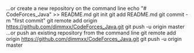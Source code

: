 …or create a new repository on the command line
echo "# CodeForces_Java" >> README.md
git init
git add README.md
git commit -m "first commit"
git remote add origin https://github.com/dimmxx/CodeForces_Java.git
git push -u origin master
…or push an existing repository from the command line
git remote add origin https://github.com/dimmxx/CodeForces_Java.git
git push -u origin master

